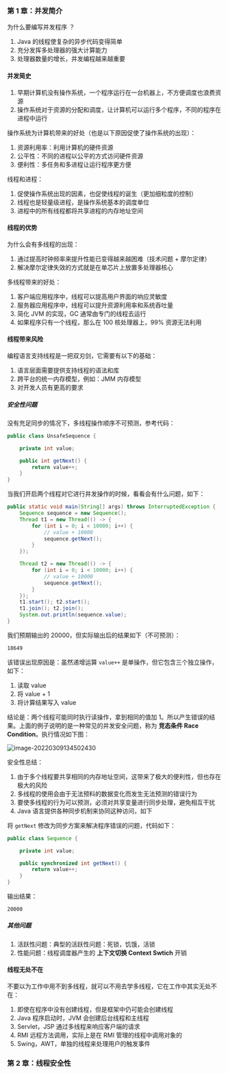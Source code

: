 ### 第 1 章：并发简介

为什么要编写并发程序 ？

1. Java 的线程使复杂的异步代码变得简单
2. 充分发挥多处理器的强大计算能力
3. 处理器数量的增长，并发编程越来越重要



#### 并发简史

1. 早期计算机没有操作系统，一个程序运行在一台机器上，不方便调度也浪费资源
2. 操作系统对于资源的分配和调度，让计算机可以运行多个程序，不同的程序在进程中运行



操作系统为计算机带来的好处（也是以下原因促使了操作系统的出现）：

1. 资源利用率：利用计算机的硬件资源
2. 公平性：不同的进程以公平的方式访问硬件资源
3. 便利性：多任务和多进程让运行程序更方便



线程和进程：

1. 促使操作系统出现的因素，也促使线程的诞生（更加细粒度的控制）
2. 线程也是轻量级进程，是操作系统基本的调度单位
3. 进程中的所有线程都将共享进程的内存地址空间



#### 线程的优势

为什么会有多线程的出现：

1. 通过提高时钟频率来提升性能已变得越来越困难（技术问题 + 摩尔定律）
2. 解决摩尔定律失效的方式就是在单芯片上放置多处理器核心



多线程带来的好处：

1. 客户端应用程序中，线程可以提高用户界面的响应灵敏度
2. 服务器应用程序中，线程可以提升资源利用率和系统吞吐量
3. 简化 JVM 的实现，GC 通常由专门的线程去运行
4. 如果程序只有一个线程，那么在 100 核处理器上，99% 资源无法利用



#### 线程带来风险

编程语言支持线程是一把双刃剑，它需要有以下的基础：

1. 语言层面需要提供支持线程的语法和库
2. 跨平台的统一内存模型，例如：JMM 内存模型
3. 对开发人员有更高的要求



##### 安全性问题

没有充足同步的情况下，多线程操作顺序不可预测，参考代码：

```java
public class UnsafeSequence {

    private int value;

    public int getNext() {
        return value++;
    }
}
```

当我们开启两个线程对它进行并发操作的时候，看看会有什么问题，如下：

```java
public static void main(String[] args) throws InterruptedException {
    Sequence sequence = new Sequence();
    Thread t1 = new Thread(() -> {
        for (int i = 0; i < 10000; i++) {
            // value + 10000
            sequence.getNext();
        }
    });

    Thread t2 = new Thread(() -> {
        for (int i = 0; i < 10000; i++) {
            // value + 10000
            sequence.getNext();
        }
    });
    t1.start(); t2.start();
    t1.join(); t2.join();
    System.out.println(sequence.value);
}
```

我们预期输出的 20000，但实际输出后的结果如下（不可预测）：

```sh
18649
```

该错误出现原因是：虽然递增运算 `value++` 是单操作，但它包含三个独立操作，如下：

1. 读取 value
2. 将 value + 1
3. 将计算结果写入 value

结论是：两个线程可能同时执行读操作，拿到相同的值加 1。所以产生错误的结果。上面的例子说明的是一种常见的并发安全问题，称为 **竞态条件 Race Condition**。执行情况如下图：

<img src="https://pcloud-1258173945.cos.ap-guangzhou.myqcloud.com/uPic/image-20220309134502430.png" alt="image-20220309134502430"  />



安全性总结：

1. 由于多个线程要共享相同的内存地址空间，这带来了极大的便利性，但也存在极大的风险
2. 多线程的使用会由于无法预料的数据变化而发生无法预测的错误行为
3. 要使多线程的行为可以预测，必须对共享变量进行同步处理，避免相互干扰
4. Java 语言提供各种同步机制来协同这种访问，如下



将 `getNext` 修改为同步方案来解决程序错误的问题，代码如下：

```java
public class Sequence {

    private int value;

    public synchronized int getNext() {
        return value++;
    }
}
```

输出结果：

```sh
20000
```



##### 其他问题

1. 活跃性问题：典型的活跃性问题：死锁，饥饿，活锁
2. 性能问题：线程调度器产生的 **上下文切换 Context Swtich** 开销



#### 线程无处不在

不要以为工作中用不到多线程，就可以不用去学多线程，它在工作中其实无处不在：

1. 即使在程序中没有创建线程，但是框架中仍可能会创建线程
2. Java 程序启动时，JVM 会创建后台线程和主线程
3. Servlet，JSP 通过多线程来响应客户端的请求
4. RMI 远程方法调用，实际上是在 RMI 管理的线程中调用对象的
5. Swing，AWT，单独的线程来处理用户的触发事件



### 第 2 章：线程安全性

